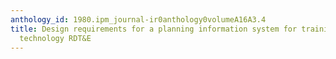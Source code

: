 ```yaml
---
anthology_id: 1980.ipm_journal-ir0anthology0volumeA16A3.4
title: Design requirements for a planning information system for training and personnel
  technology RDT&E
---
```

